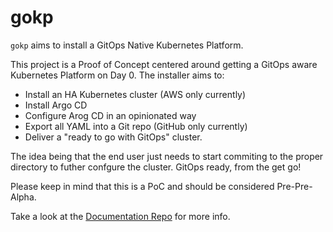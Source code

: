 # gokp
`gokp` aims to install a GitOps Native Kubernetes Platform.

This project is a Proof of Concept centered around getting a GitOps
aware Kubernetes Platform on Day 0. The installer aims to:

* Install an HA Kubernetes cluster (AWS only currently)
* Install Argo CD
* Configure Arog CD in an opinionated way
* Export all YAML into a Git repo (GitHub only currently)
* Deliver a "ready to go with GitOps" cluster.

The idea being that the end user just needs to start commiting to the
proper directory to futher confgure the cluster. GitOps ready, from the
get go!

Please keep in mind that this is a PoC and should be considered Pre-Pre-Alpha.

Take a look at the [Documentation Repo](https://github.com/christianh814/gokp-documentation) for more info.
